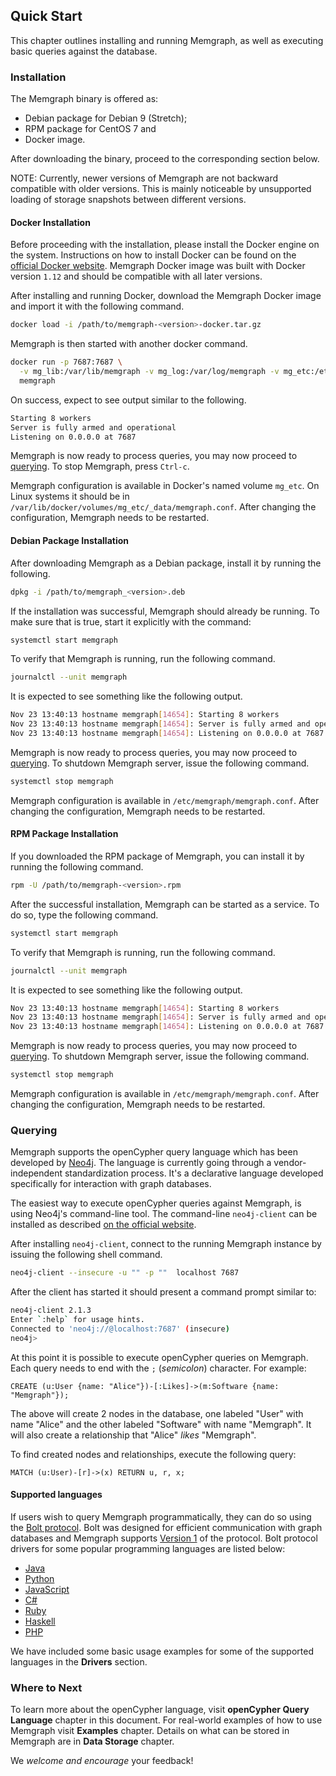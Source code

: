## Quick Start

This chapter outlines installing and running Memgraph, as well as executing
basic queries against the database.

### Installation

The Memgraph binary is offered as:

  * Debian package for Debian 9 (Stretch);
  * RPM package for CentOS 7 and
  * Docker image.

After downloading the binary, proceed to the corresponding section below.

NOTE: Currently, newer versions of Memgraph are not backward compatible with
older versions. This is mainly noticeable by unsupported loading of storage
snapshots between different versions.

#### Docker Installation

Before proceeding with the installation, please install the Docker engine on
the system. Instructions on how to install Docker can be found on the
[official Docker website](https://docs.docker.com/engine/installation).
Memgraph Docker image was built with Docker version `1.12` and should be
compatible with all later versions.

After installing and running Docker, download the Memgraph Docker image and
import it with the following command.

```bash
docker load -i /path/to/memgraph-<version>-docker.tar.gz
```

Memgraph is then started with another docker command.

```bash
docker run -p 7687:7687 \
  -v mg_lib:/var/lib/memgraph -v mg_log:/var/log/memgraph -v mg_etc:/etc/memgraph \
  memgraph
```

On success, expect to see output similar to the following.

```bash
Starting 8 workers
Server is fully armed and operational
Listening on 0.0.0.0 at 7687
```

Memgraph is now ready to process queries, you may now proceed to
[querying](#querying). To stop Memgraph, press `Ctrl-c`.

Memgraph configuration is available in Docker's named volume `mg_etc`. On
Linux systems it should be in
`/var/lib/docker/volumes/mg_etc/_data/memgraph.conf`. After changing the
configuration, Memgraph needs to be restarted.

#### Debian Package Installation

After downloading Memgraph as a Debian package, install it by running the
following.

```bash
dpkg -i /path/to/memgraph_<version>.deb
```

If the installation was successful, Memgraph should already be running. To
make sure that is true, start it explicitly with the command:

```bash
systemctl start memgraph
```

To verify that Memgraph is running, run the following command.

```bash
journalctl --unit memgraph
```

It is expected to see something like the following output.

```bash
Nov 23 13:40:13 hostname memgraph[14654]: Starting 8 workers
Nov 23 13:40:13 hostname memgraph[14654]: Server is fully armed and operational
Nov 23 13:40:13 hostname memgraph[14654]: Listening on 0.0.0.0 at 7687
```

Memgraph is now ready to process queries, you may now proceed to
[querying](#querying). To shutdown Memgraph server, issue the following
command.

```bash
systemctl stop memgraph
```

Memgraph configuration is available in `/etc/memgraph/memgraph.conf`. After
changing the configuration, Memgraph needs to be restarted.

#### RPM Package Installation

If you downloaded the RPM package of Memgraph, you can install it by running
the following command.

```bash
rpm -U /path/to/memgraph-<version>.rpm
```

After the successful installation, Memgraph can be started as a service. To do
so, type the following command.

```bash
systemctl start memgraph
```

To verify that Memgraph is running, run the following command.

```bash
journalctl --unit memgraph
```

It is expected to see something like the following output.

```bash
Nov 23 13:40:13 hostname memgraph[14654]: Starting 8 workers
Nov 23 13:40:13 hostname memgraph[14654]: Server is fully armed and operational
Nov 23 13:40:13 hostname memgraph[14654]: Listening on 0.0.0.0 at 7687
```

Memgraph is now ready to process queries, you may now proceed to
[querying](#querying). To shutdown Memgraph server, issue the following
command.

```bash
systemctl stop memgraph
```

Memgraph configuration is available in `/etc/memgraph/memgraph.conf`. After
changing the configuration, Memgraph needs to be restarted.

### Querying

Memgraph supports the openCypher query language which has been developed by
[Neo4j](http://neo4j.com). The language is currently going through a
vendor-independent standardization process. It's a declarative language
developed specifically for interaction with graph databases.

The easiest way to execute openCypher queries against Memgraph, is using
Neo4j's command-line tool. The command-line `neo4j-client` can be installed as
described [on the official website](https://neo4j-client.net).

After installing `neo4j-client`, connect to the running Memgraph instance by
issuing the following shell command.

```bash
neo4j-client --insecure -u "" -p ""  localhost 7687
```

After the client has started it should present a command prompt similar to:

```bash
neo4j-client 2.1.3
Enter `:help` for usage hints.
Connected to 'neo4j://@localhost:7687' (insecure)
neo4j>
```

At this point it is possible to execute openCypher queries on Memgraph. Each
query needs to end with the `;` (*semicolon*) character. For example:

```opencypher
CREATE (u:User {name: "Alice"})-[:Likes]->(m:Software {name: "Memgraph"});
```

The above will create 2 nodes in the database, one labeled "User" with name
"Alice" and the other labeled "Software" with name "Memgraph". It will also
create a relationship that "Alice" *likes* "Memgraph".

To find created nodes and relationships, execute the following query:

```opencypher
MATCH (u:User)-[r]->(x) RETURN u, r, x;
```

#### Supported languages

If users wish to query Memgraph programmatically, they can do so using the
[Bolt protocol](https://boltprotocol.org). Bolt was designed for efficient
communication with graph databases and Memgraph supports
[Version 1](https://boltprotocol.org/v1) of the protocol. Bolt protocol drivers
for some popular programming languages are listed below:

  * [Java](https://github.com/neo4j/neo4j-java-driver)
  * [Python](https://github.com/neo4j/neo4j-python-driver)
  * [JavaScript](https://github.com/neo4j/neo4j-javascript-driver)
  * [C#](https://github.com/neo4j/neo4j-dotnet-driver)
  * [Ruby](https://github.com/neo4jrb/neo4j)
  * [Haskell](https://github.com/zmactep/hasbolt)
  * [PHP](https://github.com/graphaware/neo4j-bolt-php)

We have included some basic usage examples for some of the supported languages
in the **Drivers** section.

### Where to Next

To learn more about the openCypher language, visit **openCypher Query
Language** chapter in this document. For real-world examples of how to use
Memgraph visit **Examples** chapter. Details on what can be stored in Memgraph
are in **Data Storage** chapter.

We *welcome and encourage* your feedback!

